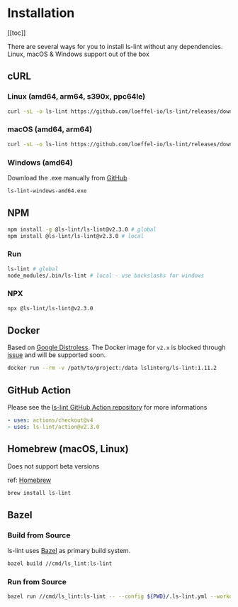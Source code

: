 # Installation

[[toc]]

There are several ways for you to install ls-lint without any dependencies.  
Linux, macOS & Windows support out of the box

## cURL

### Linux (amd64, arm64, s390x, ppc64le)

```bash
curl -sL -o ls-lint https://github.com/loeffel-io/ls-lint/releases/download/v2.3.0/ls-lint-linux-amd64 && chmod +x ls-lint && ./ls-lint
```

### macOS (amd64, arm64)

```bash
curl -sL -o ls-lint https://github.com/loeffel-io/ls-lint/releases/download/v2.3.0/ls-lint-darwin-arm64 && chmod +x ls-lint && ./ls-lint
```

### Windows (amd64)

Download the .exe manually
from [GitHub](https://github.com/loeffel-io/ls-lint/releases/download/v2.3.0/ls-lint-windows-amd64.exe)

```bash
ls-lint-windows-amd64.exe
```

## NPM

```bash
npm install -g @ls-lint/ls-lint@v2.3.0 # global
npm install @ls-lint/ls-lint@v2.3.0 # local
```

### Run

```bash
ls-lint # global
node_modules/.bin/ls-lint # local - use backslashs for windows
```

### NPX

```bash
npx @ls-lint/ls-lint@v2.3.0
```

## Docker

Based on [Google Distroless](https://github.com/GoogleContainerTools/distroless). The Docker image for `v2.x` is blocked
through [issue](https://github.com/bazelbuild/rules_docker/issues/1599) and will be supported soon.

```bash
docker run --rm -v /path/to/project:/data lslintorg/ls-lint:1.11.2
```

## GitHub Action

Please see the [ls-lint GitHub Action repository](https://github.com/ls-lint/action) for more informations

```yaml
- uses: actions/checkout@v4
- uses: ls-lint/action@v2.3.0
```

## Homebrew (macOS, Linux)

Does not support beta versions

ref: [Homebrew](https://formulae.brew.sh/formula/ls-lint)

```bash
brew install ls-lint
```

## Bazel

### Build from Source

ls-lint uses [Bazel](https://bazel.build/) as primary build system.

```bash
bazel build //cmd/ls_lint:ls-lint
```

### Run from Source

```bash
bazel run //cmd/ls_lint:ls-lint -- --config ${PWD}/.ls-lint.yml --workdir ${PWD}
```
